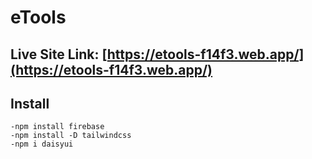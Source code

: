 # eTools
## Live Site Link: [https://etools-f14f3.web.app/](https://etools-f14f3.web.app/)

## Install
    -npm install firebase
    -npm install -D tailwindcss
    -npm i daisyui

